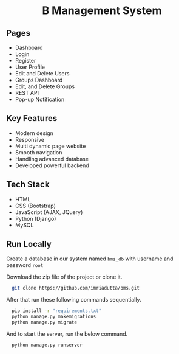 <h1 align="center">B Management System</h1>

## Pages

- Dashboard
- Login
- Register
- User Profile
- Edit and Delete Users
- Groups Dashboard
- Edit, and Delete Groups
- REST API
- Pop-up Notification

## Key Features

- Modern design
- Responsive
- Multi dynamic page website
- Smooth navigation
- Handling advanced database
- Developed powerful backend

## Tech Stack

- HTML
- CSS (Bootstrap)
- JavaScript (AJAX, JQuery)
- Python (Django)
- MySQL

## Run Locally

Create a database in our system named `bms_db` with username and password `root`

Download the zip file of the project or clone it.

```bash
  git clone https://github.com/imriadutta/bms.git
```

After that run these following commands sequentially.

```bash
  pip install -r "requirements.txt"
  python manage.py makemigrations
  python manage.py migrate
```

And to start the server, run the below command.

```bash
  python manage.py runserver
```
